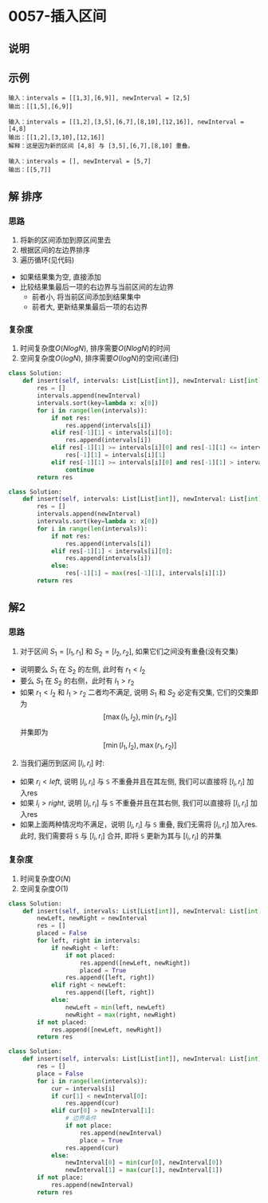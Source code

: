 # 0057-插入区间

## 说明


## 示例
```
输入：intervals = [[1,3],[6,9]], newInterval = [2,5]
输出：[[1,5],[6,9]]

输入：intervals = [[1,2],[3,5],[6,7],[8,10],[12,16]], newInterval = [4,8]
输出：[[1,2],[3,10],[12,16]]
解释：这是因为新的区间 [4,8] 与 [3,5],[6,7],[8,10] 重叠。

输入：intervals = [], newInterval = [5,7]
输出：[[5,7]]
```

## 解 排序

### 思路
1. 将新的区间添加到原区间里去
2. 根据区间的左边界排序
3. 遍历循环(见代码)
- 如果结果集为空, 直接添加
- 比较结果集最后一项的右边界与当前区间的左边界
  - 前者小, 将当前区间添加到结果集中
  - 前者大, 更新结果集最后一项的右边界

### 复杂度
1. 时间复杂度$O(NlogN)$, 排序需要$O(NlogN)$的时间
2. 空间复杂度$O(logN)$, 排序需要$O(logN)$的空间(递归)

```python
class Solution:
    def insert(self, intervals: List[List[int]], newInterval: List[int]) -> List[List[int]]:
        res = []
        intervals.append(newInterval)
        intervals.sort(key=lambda x: x[0])
        for i in range(len(intervals)):
            if not res:
                res.append(intervals[i])
            elif res[-1][1] < intervals[i][0]:
                res.append(intervals[i])
            elif res[-1][1] >= intervals[i][0] and res[-1][1] <= intervals[i][1]:
                res[-1][1] = intervals[i][1]
            elif res[-1][1] >= intervals[i][0] and res[-1][1] > intervals[i][1]:
                continue
        return res
```

```python
class Solution:
    def insert(self, intervals: List[List[int]], newInterval: List[int]) -> List[List[int]]:
        res = []
        intervals.append(newInterval)
        intervals.sort(key=lambda x: x[0])
        for i in range(len(intervals)):
            if not res:
                res.append(intervals[i])
            elif res[-1][1] < intervals[i][0]:
                res.append(intervals[i])
            else:
                res[-1][1] = max(res[-1][1], intervals[i][1])
        return res
```

## 解2

### 思路
1. 对于区间 $S_1 = [l_1, r_1]$ 和 $S_2 = [l_2, r_2]$, 如果它们之间没有重叠(没有交集)
- 说明要么 $S_1$ 在 $S_2$ 的左侧, 此时有 $r_1 < l_2$
- 要么 $S_1$ 在 $S_2$ 的右侧，此时有 $l_1 > r_2$
- 如果 $r_1 < l_2$ 和 $l_1 > r_2$ 二者均不满足, 说明 $S_1$ 和 $S_2$ 必定有交集, 它们的交集即为
$$[\max(l_1, l_2), \min(r_1, r_2)]$$
并集即为
$$[\min(l_1, l_2), \max(r_1, r_2)]$$

2. 当我们遍历到区间 $[l_i, r_i]$ 时:
- 如果 $r_i < \textit{left}$, 说明 $[l_i, r_i]$ 与 `S` 不重叠并且在其左侧, 我们可以直接将 $[l_i, r_i]$ 加入res
- 如果 $l_i > \textit{right}$, 说明 $[l_i, r_i]$ 与 `S` 不重叠并且在其右侧, 我们可以直接将 $[l_i, r_i]$ 加入res
- 如果上面两种情况均不满足，说明 $[l_i, r_i]$ 与 `S` 重叠, 我们无需将 $[l_i, r_i]$ 加入res. 此时, 我们需要将 `S` 与 $[l_i, r_i]$ 合并, 即将 `S` 更新为其与 $[l_i, r_i]$ 的并集

### 复杂度
1. 时间复杂度$O(N)$
2. 空间复杂度$O(1)$

```python
class Solution:
    def insert(self, intervals: List[List[int]], newInterval: List[int]) -> List[List[int]]:
        newLeft, newRight = newInterval
        res = []
        placed = False
        for left, right in intervals:
            if newRight < left:
                if not placed:
                    res.append([newLeft, newRight])
                    placed = True
                res.append([left, right])
            elif right < newLeft:
                res.append([left, right])
            else:
                newLeft = min(left, newLeft)
                newRight = max(right, newRight)
        if not placed:
            res.append([newLeft, newRight])
        return res
```

```python
class Solution:
    def insert(self, intervals: List[List[int]], newInterval: List[int]) -> List[List[int]]:
        res = []
        place = False
        for i in range(len(intervals)):
            cur = intervals[i]
            if cur[1] < newInterval[0]:
                res.append(cur)
            elif cur[0] > newInterval[1]:
                # 边界条件
                if not place:
                    res.append(newInterval)
                    place = True
                res.append(cur)    
            else:
                newInterval[0] = min(cur[0], newInterval[0])
                newInterval[1] = max(cur[1], newInterval[1])
        if not place:
            res.append(newInterval)
        return res
```